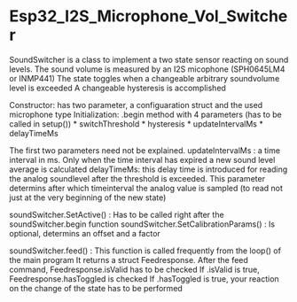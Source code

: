 # Esp32_I2S_Microphone_Vol_Switcher

SoundSwitcher is a class to implement a two state sensor reacting on sound levels.
The sound volume is measured by an I2S micophone (SPH0645LM4 or INMP441)
The state toggles when a changeable arbitrary soundvolume level is exceeded
A changeable hysteresis is accomplished

Constructor: has two parameter, a configuaration struct and the used microphone type
Initialization: .begin method with 4 parameters (has to be called in setup())
     * switchThreshold
    * hysteresis
     * updateIntervalMs
    * delayTimeMs

The first two parameters need not be explained.
updateIntervalMs : a time interval in ms. Only when the time interval has expired
                   a new sound level average is calculated
delayTimeMs:       this delay time is introduced for reading the analog soundlevel
                   after the threshold is exceeded. This parameter determins after
                   which timeinterval the analog value is sampled (to read not just
                   at the very beginning of the new state)

 soundSwitcher.SetActive() : Has to be called right after the soundSwitcher.begin function
 soundSwitcher.SetCalibrationParams() : Is optional, determins an offset and a factor

 soundSwitcher.feed() : This function is called frequently from the loop() of the main program
                        It returns a struct Feedresponse.
                        After the feed command, Feedresponse.isValid has to be checked
                        If .isValid is true, Feedresponse.hasToggled is checked
                        If .hasToggled is true, your reaction on the change of the
                        state has to be performed
